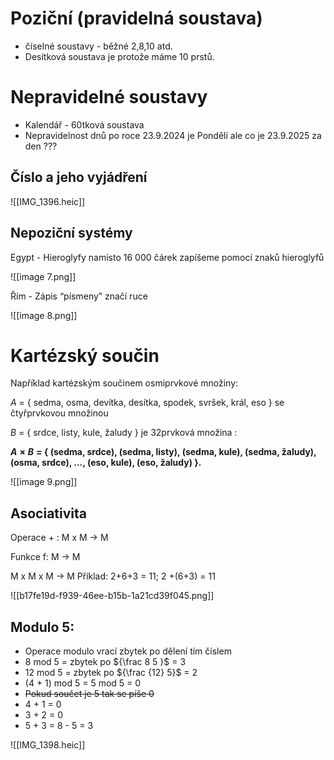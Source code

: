 # Poziční (pravidelná soustava)

- číselné soustavy - běžné 2,8,10 atd.
- Desítková soustava je protože máme 10 prstů.

# Nepravidelné soustavy

- Kalendář - 60tková soustava
- Nepravidelnost dnů po roce 23.9.2024 je Pondělí ale co je 23.9.2025 za den ???

## Číslo a jeho vyjádření

![[IMG_1396.heic]]

  

## Nepoziční systémy

Egypt - Hieroglyfy namísto 16 000 čárek zapíšeme pomocí znaků hieroglyfů

![[image 7.png]]

  

Řím - Zápis “písmeny” značí ruce

![[image 8.png]]

  

# Kartézský součin

Například kartézským součinem osmiprvkové množiny:  
  
_A_ = { sedma, osma, devítka, desítka, spodek, svršek, král, eso } se čtyřprvkovou množinou 

_B_ = { srdce, listy, kule, žaludy } je 32prvková množina :

_**A**_ **×** _**B**_ **= { (sedma, srdce), (sedma, listy), (sedma, kule), (sedma, žaludy), (osma, srdce), …, (eso, kule), (eso, žaludy) }.**

![[image 9.png]]

## Asociativita

Operace + : M x M → M

Funkce f: M → M

M x M x M → M Příklad: 2+6+3 = 11; 2 +(6+3) = 11

  

  

  

![[b17fe19d-f939-46ee-b15b-1a21cd39f045.png]]

## Modulo 5:

- Operace modulo vrací zbytek po dělení tím číslem
- 8 mod 5 = zbytek po ${\frac 8 5 }$ = 3
- 12 mod 5 = zbytek po ${\frac {12} 5}$ = 2
- (4 + 1) mod 5 = 5 mod 5 = 0
- ~~Pokud součet je 5 tak se píše 0~~
- 4 + 1 = 0
- 3 + 2 = 0
- 5 + 3 = 8 - 5 = 3

![[IMG_1398.heic]]
